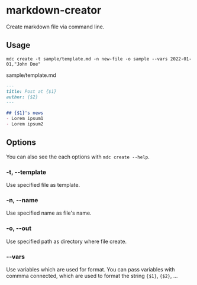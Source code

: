 # markdown-creator
Create markdown file via command line.

## Usage

```shell
mdc create -t sample/template.md -n new-file -o sample --vars 2022-01-01,"John Doe"
```

sample/template.md
```md
---
title: Post at {$1}
author: {$2}
---

## {$1}'s news
- Lorem ipsum1
- Lorem ipsum2
```

## Options
You can also see the each options with `mdc create --help`.

### -t, --template <templateFilePath>
Use specified file as template.

### -n, --name <fileName>
Use specified name as file's name.

### -o, --out <outputPath>
Use specified path as directory where file create.

### --vars <variables>
Use variables which are used for format.
You can pass variables with commma connected, which are used to format the string `{$1}`, `{$2}`, ...
